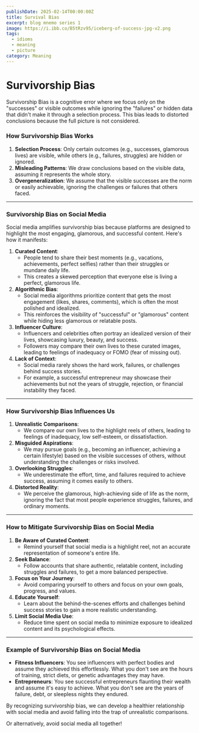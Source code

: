 ```yaml
---
publishDate: 2025-02-14T00:00:00Z
title: Survival Bias
excerpt: blog mnemo series 1
image: https://i.ibb.co/B5tRzv95/iceberg-of-success-jpg-v2.png
tags:
  - idioms
  - meaning
  - picture
category: Meaning
---
```


# Survivorship Bias

Survivorship Bias is a cognitive error where we focus only on the "successes" or visible outcomes while ignoring the "failures" or hidden data that didn't make it through a selection process. This bias leads to distorted conclusions because the full picture is not considered.

### **How Survivorship Bias Works**

1. **Selection Process**: Only certain outcomes (e.g., successes, glamorous lives) are visible, while others (e.g., failures, struggles) are hidden or ignored.
2. **Misleading Patterns**: We draw conclusions based on the visible data, assuming it represents the whole story.
3. **Overgeneralization**: We assume that the visible successes are the norm or easily achievable, ignoring the challenges or failures that others faced.

---

### **Survivorship Bias on Social Media**

Social media amplifies survivorship bias because platforms are designed to highlight the most engaging, glamorous, and successful content. Here's how it manifests:

1. **Curated Content**:
    - People tend to share their best moments (e.g., vacations, achievements, perfect selfies) rather than their struggles or mundane daily life.
    - This creates a skewed perception that everyone else is living a perfect, glamorous life.
2. **Algorithmic Bias**:
    - Social media algorithms prioritize content that gets the most engagement (likes, shares, comments), which is often the most polished and idealized.
    - This reinforces the visibility of "successful" or "glamorous" content while hiding less glamorous or relatable posts.
3. **Influencer Culture**:
    - Influencers and celebrities often portray an idealized version of their lives, showcasing luxury, beauty, and success.
    - Followers may compare their own lives to these curated images, leading to feelings of inadequacy or FOMO (fear of missing out).
4. **Lack of Context**:
    - Social media rarely shows the hard work, failures, or challenges behind success stories.
    - For example, a successful entrepreneur may showcase their achievements but not the years of struggle, rejection, or financial instability they faced.

---

### **How Survivorship Bias Influences Us**

1. **Unrealistic Comparisons**:
    - We compare our own lives to the highlight reels of others, leading to feelings of inadequacy, low self-esteem, or dissatisfaction.
2. **Misguided Aspirations**:
    - We may pursue goals (e.g., becoming an influencer, achieving a certain lifestyle) based on the visible successes of others, without understanding the challenges or risks involved.
3. **Overlooking Struggles**:
    - We underestimate the effort, time, and failures required to achieve success, assuming it comes easily to others.
4. **Distorted Reality**:
    - We perceive the glamorous, high-achieving side of life as the norm, ignoring the fact that most people experience struggles, failures, and ordinary moments.

---

### **How to Mitigate Survivorship Bias on Social Media**

1. **Be Aware of Curated Content**:
    - Remind yourself that social media is a highlight reel, not an accurate representation of someone's entire life.
2. **Seek Balance**:
    - Follow accounts that share authentic, relatable content, including struggles and failures, to get a more balanced perspective.
3. **Focus on Your Journey**:
    - Avoid comparing yourself to others and focus on your own goals, progress, and values.
4. **Educate Yourself**:
    - Learn about the behind-the-scenes efforts and challenges behind success stories to gain a more realistic understanding.
5. **Limit Social Media Use**:
    - Reduce time spent on social media to minimize exposure to idealized content and its psychological effects.

---

### **Example of Survivorship Bias on Social Media**

- **Fitness Influencers**: You see influencers with perfect bodies and assume they achieved this effortlessly. What you don't see are the hours of training, strict diets, or genetic advantages they may have.
- **Entrepreneurs**: You see successful entrepreneurs flaunting their wealth and assume it's easy to achieve. What you don't see are the years of failure, debt, or sleepless nights they endured.

By recognizing survivorship bias, we can develop a healthier relationship with social media and avoid falling into the trap of unrealistic comparisons.

Or alternatively, avoid social media all together!